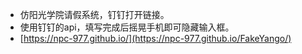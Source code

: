 * 仿阳光学院请假系统，钉钉打开链接。
* 使用钉钉的api，填写完成后摇晃手机即可隐藏输入框。
* [https://npc-977.github.io/](https://npc-977.github.io/FakeYango/)
